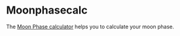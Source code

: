 # Moonphasecalc
The [Moon Phase calculator](https://randomness.app/moon-phase-calculator/) helps you to calculate your moon phase.
